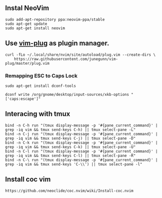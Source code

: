 ## Instal NeoVim
```
sudo add-apt-repository ppa:neovim-ppa/stable
sudo apt-get update
sudo apt-get install neovim
```


## Use [vim-plug][] as plugin manager.

```
curl -fLo ~/.local/share/nvim/site/autoload/plug.vim --create-dirs \
    https://raw.githubusercontent.com/junegunn/vim-plug/master/plug.vim
```

[vim-plug]: https://github.com/junegunn/vim-plug

### Remapping ESC to Caps Lock

```
sudo apt-get install dconf-tools
```

```
dconf write /org/gnome/desktop/input-sources/xkb-options "['caps:escape']"
```

## Interacing with tmux
```
bind -n C-h run "(tmux display-message -p '#{pane_current_command}' | grep -iq vim && tmux send-keys C-h) || tmux select-pane -L"
bind -n C-j run "(tmux display-message -p '#{pane_current_command}' | grep -iq vim && tmux send-keys C-j) || tmux select-pane -D"
bind -n C-k run "(tmux display-message -p '#{pane_current_command}' | grep -iq vim && tmux send-keys C-k) || tmux select-pane -U"
bind -n C-l run "(tmux display-message -p '#{pane_current_command}' | grep -iq vim && tmux send-keys C-l) || tmux select-pane -R"
bind -n C-\ run "(tmux display-message -p '#{pane_current_command}' | grep -iq vim && tmux send-keys 'C-\\') || tmux select-pane -l"
```

## Install coc vim
```
https://github.com/neoclide/coc.nvim/wiki/Install-coc.nvim
```

